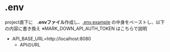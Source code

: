 # .env 
project直下に　**.envファイル**作成し、[.env.example](.env.example) の中身をペーストし、以下の内容に書き換え
※MARK_DOWN_API_AUTH_TOKEN はこちらで説明

- API_BASE_URL=http://localhost:8080
  - APIのURL
